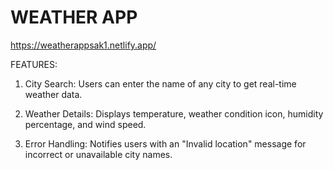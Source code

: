 # WEATHER APP
https://weatherappsak1.netlify.app/

FEATURES:


1) City Search: Users can enter the name of any city to get real-time weather data.


2) Weather Details: Displays temperature, weather condition icon, humidity percentage, and wind speed.


3) Error Handling: Notifies users with an "Invalid location" message for incorrect or unavailable city names.
